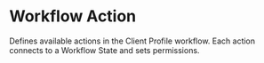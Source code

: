 # Workflow Action
Defines available actions in the Client Profile workflow.
Each action connects to a Workflow State and sets permissions.
